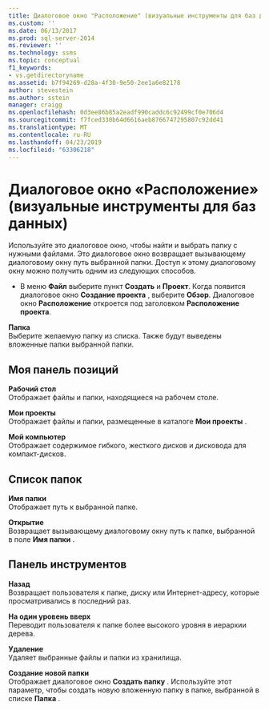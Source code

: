 ```yaml
---
title: Диалоговое окно "Расположение" (визуальные инструменты для баз данных) | Документация Майкрософт
ms.custom: ''
ms.date: 06/13/2017
ms.prod: sql-server-2014
ms.reviewer: ''
ms.technology: ssms
ms.topic: conceptual
f1_keywords:
- vs.getdirectoryname
ms.assetid: b7f94269-d28a-4f30-9e50-2ee1a6e82178
author: stevestein
ms.author: sstein
manager: craigg
ms.openlocfilehash: 0d3ee86b85a2eadf990caddc6c92499cf0e706d4
ms.sourcegitcommit: f7fced330b64d6616aeb8766747295807c92dd41
ms.translationtype: MT
ms.contentlocale: ru-RU
ms.lasthandoff: 04/23/2019
ms.locfileid: "63306218"
---
```

# <a name="location-dialog-box-visual-database-tools"></a>Диалоговое окно «Расположение» (визуальные инструменты для баз данных)
  Используйте это диалоговое окно, чтобы найти и выбрать папку с нужными файлами. Это диалоговое окно возвращает вызывающему диалоговому окну путь выбранной папки. Доступ к этому диалоговому окну можно получить одним из следующих способов.  
  
-   В меню **Файл** выберите пункт **Создать** и **Проект**. Когда появится диалоговое окно **Создание проекта** , выберите **Обзор**. Диалоговое окно **Расположение** откроется под заголовком **Расположение проекта**.  
  
 **Папка**  
 Выберите желаемую папку из списка. Также будут выведены вложенные папки выбранной папки.  
  
## <a name="my-places-bar"></a>Моя панель позиций  
 **Рабочий стол**  
 Отображает файлы и папки, находящиеся на рабочем столе.  
  
 **Мои проекты**  
 Отображает файлы и папки, размещенные в каталоге **Мои проекты** .  
  
 **Мой компьютер**  
 Отображает содержимое гибкого, жесткого дисков и дисковода для компакт-дисков.  
  
## <a name="folder-list"></a>Список папок  
 **Имя папки**  
 Отображает путь к выбранной папке.  
  
 **Открытие**  
 Возвращает вызывающему диалоговому окну путь к папке, выбранной в поле **Имя папки** .  
  
## <a name="toolbar"></a>Панель инструментов  
 **Назад**  
 Возвращает пользователя к папке, диску или Интернет-адресу, которые просматривались в последний раз.  
  
 **На один уровень вверх**  
 Переводит пользователя к папке более высокого уровня в иерархии дерева.  
  
 **Удаление**  
 Удаляет выбранные файлы и папки из хранилища.  
  
 **Создание новой папки**  
 Отображает диалоговое окно **Создать папку** . Используйте этот параметр, чтобы создать новую вложенную папку в папке, выбранной в списке **Папка** .  
  
  
